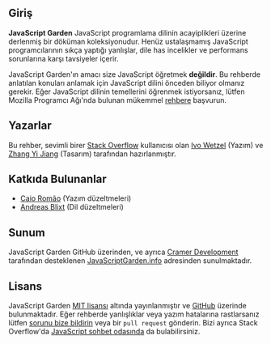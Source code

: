 ## Giriş

**JavaScript Garden** JavaScript programlama dilinin acayiplikleri üzerine
derlenmiş bir döküman koleksiyonudur. Henüz ustalaşmamış JavaScript 
programcılarının sıkça yaptığı yanlışlar, dile has incelikler ve performans
sorunlarına karşı tavsiyeler içerir.

JavaScript Garden'ın amacı size JavaScript öğretmek **değildir**. Bu rehberde
anlatılan konuları anlamak için JavaScript dilini önceden biliyor olmanız
gerekir. Eğer JavaScript dilinin temellerini öğrenmek istiyorsanız, lütfen 
Mozilla Programcı Ağı'nda bulunan mükemmel [rehbere][1] başvurun.

## Yazarlar

Bu rehber, sevimli birer [Stack Overflow][2] kullanıcısı olan [Ivo Wetzel][3] (Yazım)
ve [Zhang Yi Jiang][4] (Tasarım) tarafından hazırlanmıştır.

## Katkıda Bulunanlar

 - [Caio Romão][5] (Yazım düzeltmeleri)
 - [Andreas Blixt][6] (Dil düzeltmeleri)

## Sunum

JavaScript Garden GitHub üzerinden, ve ayrıca [Cramer Development][7] 
tarafından desteklenen [JavaScriptGarden.info][8] adresinden sunulmaktadır.

## Lisans

JavaScript Garden [MIT lisansı][9] altında yayınlanmıştır ve [GitHub][10]
üzerinde bulunmaktadır. Eğer rehberde yanlışlıklar veya yazım hatalarına
rastlarsanız lütfen [sorunu bize bildirin][11] veya bir `pull request` gönderin.
Bizi ayrıca Stack Overflow'da [JavaScript sohbet odasında][12] da 
bulabilirsiniz.

[1]: https://developer.mozilla.org/en/JavaScript/Guide
[2]: http://stackoverflow.com/
[3]: http://stackoverflow.com/users/170224/ivo-wetzel
[4]: http://stackoverflow.com/users/313758/yi-jiang
[5]: https://github.com/caio
[6]: https://github.com/blixt
[7]: http://cramerdev.com/
[8]: http://javascriptgarden.info/
[9]: https://github.com/BonsaiDen/JavaScript-Garden/blob/next/LICENSE
[10]: https://github.com/BonsaiDen/JavaScript-Garden
[11]: https://github.com/BonsaiDen/JavaScript-Garden/issues
[12]: http://chat.stackoverflow.com/rooms/17/javascript

